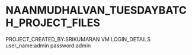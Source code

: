 # NAANMUDHALVAN_TUESDAYBATCH_PROJECT_FILES
PROJECT_CREATED_BY:SRIKUMARAN VM
LOGIN_DETAILS
user_name:admin 
password:admin 
